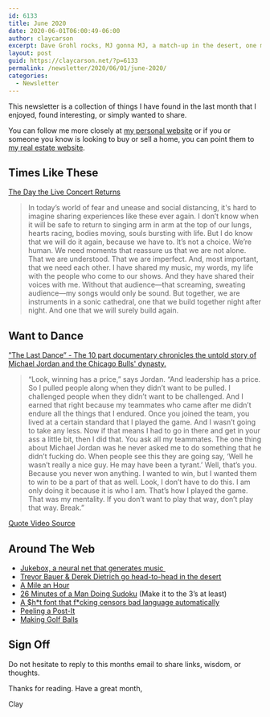 ```yaml
---
id: 6133
title: June 2020
date: 2020-06-01T06:00:49-06:00
author: claycarson
excerpt: Dave Grohl rocks, MJ gonna MJ, a match-up in the desert, one mile an hour, a man doing a Sudoku, and a $hit font.
layout: post
guid: https://claycarson.net/?p=6133
permalink: /newsletter/2020/06/01/june-2020/
categories:
  - Newsletter
---
```

<p>This newsletter is a collection of things I have found in the last month that I enjoyed, found interesting, or simply wanted to share.</p>
<p>You can follow me more closely at <a href="http://claycarson.net" title="Personal Website">my personal website</a> or if you or someone you know is looking to buy or sell a home, you can point them to <a href="http://claycarson.com" title="Business Website ">my real estate website</a>.</p>
<h2>Times Like These</h2>
<p><a href="https://www.theatlantic.com/culture/archive/2020/05/dave-grohl-irreplaceable-thrill-rock-show/611113/" title="The Day the Live Concert Returns">The Day the Live Concert Returns</a></p>
<blockquote>
<p>In today’s world of fear and unease and social distancing, it's hard to imagine sharing experiences like these ever again. I don’t know when it will be safe to return to singing arm in arm at the top of our lungs, hearts racing, bodies moving, souls bursting with life. But I do know that we will do it again, because we have to. It’s not a choice. We’re human. We need moments that reassure us that we are not alone. That we are understood. That we are imperfect. And, most important, that we need each other. I have shared my music, my words, my life with the people who come to our shows. And they have shared their voices with me. Without that audience—that screaming, sweating audience—my songs would only be sound. But together, we are instruments in a sonic cathedral, one that we build together night after night. And one that we will surely build again.</p>
</blockquote>
<h2>Want to Dance</h2>
<p><a href="https://www.espn.com/nba/story/_/id/28973557/the-last-dance-updates-untold-story-michael-jordan-chicago-bulls">”The Last Dance” - The 10 part documentary chronicles the untold story of Michael Jordan and the Chicago Bulls' dynasty.</a></p>
<blockquote>
<p>“Look, winning has a price,” says Jordan. “And leadership has a price. So I pulled people along when they didn’t want to be pulled. I challenged people when they didn’t want to be challenged. And I earned that right because my teammates who came after me didn’t endure all the things that I endured. Once you joined the team, you lived at a certain standard that I played the game. And I wasn’t going to take any less. Now if that means I had to go in there and get in your ass a little bit, then I did that. You ask all my teammates. The one thing about Michael Jordan was he never asked me to do something that he didn’t fucking do. When people see this they are going say, ‘Well he wasn’t really a nice guy. He may have been a tyrant.’ Well, that’s you. Because you never won anything. I wanted to win, but I wanted them to win to be a part of that as well. Look, I don’t have to do this. I am only doing it because it is who I am. That’s how I played the game. That was my mentality. If you don’t want to play that way, don’t play that way. Break.”</p>
</blockquote>
<p><a href="https://twitter.com/coach_seibert/status/1260234921844658178?" title="MJ Quote Video">Quote Video Source</a></p>
<h2>Around The Web</h2>
<ul>
<li><a href="https://openai.com/blog/jukebox/" title="Jukebox, a neural net that generates music">Jukebox, a neural net that generates music </a></li>
<li><a href="https://www.youtube.com/watch?v=sUX7Kb1jtcQ&amp;feature=youtu.be" title="Trevor Bauer &amp; Derek Dietrich go head-to-head in the desert">Trevor Bauer &amp; Derek Dietrich go head-to-head in the desert</a></li>
<li><a href="https://www.youtube.com/watch?v=EvT5XS7j-Dc" title="A Mile an Hour">A Mile an Hour</a></li>
<li><a href="https://www.youtube.com/watch?v=yKf9aUIxdb4&amp;feature=emb_title" title="26 Minutes of a Man Doing Sudoku">26 Minutes of a Man Doing Sudoku</a> (Make it to the 3’s at least)</li>
<li><a href="https://vole.wtf/scunthorpe-sans/" title="A s*** font that f***ing censors bad language automatically ">A $h*t font that f*cking censors bad language automatically</a></li>
<li><a href="https://i.redd.it/vj67ibf6af051.jpg" title="Peeling a Post-It">Peeling a Post-It</a></li>
<li><a href="https://www.chrispaynephoto.com/golf-balls/o66lsan2zn2q48g5w8zji6o1oakwgx" title="Making Golf Balls">Making Golf Balls</a></li>
</ul>
<h2>Sign Off</h2>
<p>Do not hesitate to reply to this months email to share links, wisdom, or thoughts.</p>
<p>Thanks for reading. Have a great month,</p>
<p>Clay</p>